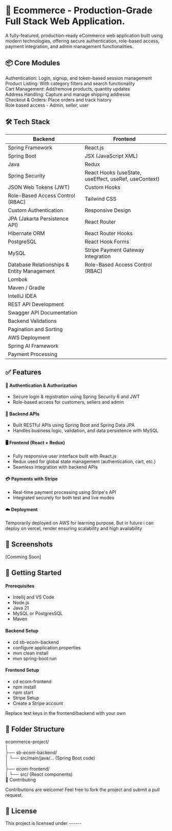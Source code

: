 # 🛒 Ecommerce - Production-Grade Full Stack Web Application.  
A fully-featured, production-ready eCommerce web application built using modern technologies, offering secure authentication, role-based access, payment integration, and admin management functionalities.

## 📦 Core Modules

Authentication: Login, signup, and token-based session management  
Product Listing: With category filters and search functionality  
Cart Management: Add/remove products, quantity updates  
Address Handling: Capture and manage shipping addresse  
Checkout & Orders: Place orders and track history  
Role based access - Admin, seller, user  

## 🛠️ Tech Stack

| **Backend**                                         | **Frontend**                                         |
|-----------------------------------------------------|------------------------------------------------------|
| Spring Framework                                    | React.js                                             |
| Spring Boot                                         | JSX (JavaScript XML)                                 |
| Java                                                | Redux                                                |
| Spring Security                                     | React Hooks (useState, useEffect, useRef, useContext)|
| JSON Web Tokens (JWT)                               | Custom Hooks                                         |
| Role-Based Access Control (RBAC)                    | Tailwind CSS                                         |
| Custom Authentication                               | Responsive Design                                    |
| JPA (Jakarta Persistence API)                       | React Router                                         |
| Hibernate ORM                                       | React Router Hooks                                   |
| PostgreSQL                                          | React Hook Forms                                     |
| MySQL                                               | Stripe Payment Gateway Integration                   |
| Database Relationships & Entity Management          | Role-Based Access Control (RBAC)                     |
| Lombok                                              |                                                      |
| Maven / Gradle                                      |                                                      |
| IntelliJ IDEA                                       |                                                      |
| REST API Development                                |                                                      |
| Swagger API Documentation                           |                                                      |
| Backend Validations                                 |                                                      |
| Pagination and Sorting                              |                                                      |
| AWS Deployment                                      |                                                      |
| Spring AI Framework                                 |                                                      |
| Payment Processing                                  |                                                      |


## ✅ Features

#### 🔐 Authentication & Authorization  
   - Secure login & registration using Spring Security 6 and JWT  
   - Role-based access for customers, sellers and admin  

#### 🔄 Backend APIs  
  - Built RESTful APIs using Spring Boot and Spring Data JPA  
  - Handles business logic, validation, and data persistence with MySQL  

#### 🖥️ Frontend (React + Redux)  
  - Fully responsive user interface built with React.js
  - Redux used for global state management (authentication, cart, etc.)  
  - Seamless integration with backend APIs

#### 💳 Payments with Stripe  
  - Real-time payment processing using Stripe's API  
  - Integrated securely for both test and live modes

#### ☁️ Deployment

Temporarily deployed on AWS for learning purpose, But in future i can deploy on vercel, render ensuring scalability and high availability

## 📸 Screenshots  
[Comming Soon]

## 🏁 Getting Started  
#### Prerequisites  
 - Intellij and VS Code
 - Node.js  
 - Java 21  
 - MySQL or PostgresSQL  
 - Maven  
 
#### Backend Setup  
- cd sb-ecom-backend  
- configure application.properties  
- mvn clean install  
- mvn spring-boot:run  

#### Frontend Setup
- cd ecom-frontend  
- npm install  
- npm start  
- Stripe Setup  
- Create a Stripe account  

Replace test keys in the frontend/backend with your own

## 📂 Folder Structure

 ecommerce-project/  
 │  
 ├── sb-ecom-backend/  
 │   └── src/main/java/... (Spring Boot code)  
 │  
 ├── ecom-frontend/  
 │   └── src/ (React components)  
 🤝 Contributing  
 
Contributions are welcome! Feel free to fork the project and submit a pull request.

## 📃 License  
This project is licensed under ------
